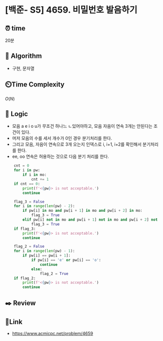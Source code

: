 # [백준- S5] 4659. 비밀번호 발음하기
 
## ⏰  **time**
20분

## :pushpin: **Algorithm**
- 구현, 문자열

## ⏲️**Time Complexity**
$O(N)$

## :round_pushpin: **Logic**
- 모음 a e i o u가 무조건 하나느 ㄴ있어야하고, 모음 자음이 연속 3개는 안된다는 조건이 있다.
- 머저 모음의 수를 세서 개수가 0인 경우 분기처리를 한다.
- 그리고 모음, 자음이 연속으로 3개 오는지 인덱스로 i, i+1, i+2를 확인해서 분기처리를 한다.
- ee, oo 연속은 허용하는 것으로 다음 분기 처리를 한다.
  
```python
    cnt = 0
    for i in pw:
        if i in mo:
            cnt += 1
    if cnt == 0:
        print(f'<{pw}> is not acceptable.')
        continue

    flag_3 = False
    for i in range(len(pw) - 2):
        if pw[i] in mo and pw[i + 1] in mo and pw[i + 2] in mo:
            flag_3 = True
        elif pw[i] not in mo and pw[i + 1] not in mo and pw[i + 2] not in mo:
            flag_3 = True
    if flag_3:
        print(f'<{pw}> is not acceptable.')
        continue

    flag_2 = False
    for i in range(len(pw) - 1):
        if pw[i] == pw[i + 1]:
            if pw[i] == 'e' or pw[i] == 'o':
                continue
            else:
                flag_2 = True
    if flag_2:
        print(f'<{pw}> is not acceptable.')
        continue
```

## :black_nib: **Review**

## 📡**Link**
- https://www.acmicpc.net/problem/4659
